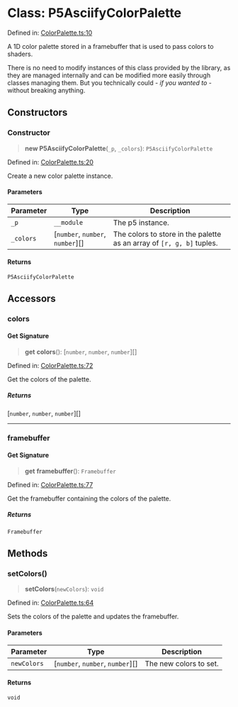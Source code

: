 # Class: P5AsciifyColorPalette

Defined in: [ColorPalette.ts:10](https://github.com/humanbydefinition/p5.asciify/blob/da415d822fbe05fa59dd8bb5f8c6f704edbd5094/src/lib/ColorPalette.ts#L10)

A 1D color palette stored in a framebuffer that is used to pass colors to shaders.

There is no need to modify instances of this class provided by the library,
as they are managed internally and can be modified more easily through classes managing them.
But you technically could - _if you wanted to_ - without breaking anything.

## Constructors

### Constructor

> **new P5AsciifyColorPalette**(`_p`, `_colors`): `P5AsciifyColorPalette`

Defined in: [ColorPalette.ts:20](https://github.com/humanbydefinition/p5.asciify/blob/da415d822fbe05fa59dd8bb5f8c6f704edbd5094/src/lib/ColorPalette.ts#L20)

Create a new color palette instance.

#### Parameters

| Parameter | Type                               | Description                                                           |
| --------- | ---------------------------------- | --------------------------------------------------------------------- |
| `_p`      | `__module`                         | The p5 instance.                                                      |
| `_colors` | \[`number`, `number`, `number`\][] | The colors to store in the palette as an array of `[r, g, b]` tuples. |

#### Returns

`P5AsciifyColorPalette`

## Accessors

### colors

#### Get Signature

> **get** **colors**(): \[`number`, `number`, `number`\][]

Defined in: [ColorPalette.ts:72](https://github.com/humanbydefinition/p5.asciify/blob/da415d822fbe05fa59dd8bb5f8c6f704edbd5094/src/lib/ColorPalette.ts#L72)

Get the colors of the palette.

##### Returns

\[`number`, `number`, `number`\][]

---

### framebuffer

#### Get Signature

> **get** **framebuffer**(): `Framebuffer`

Defined in: [ColorPalette.ts:77](https://github.com/humanbydefinition/p5.asciify/blob/da415d822fbe05fa59dd8bb5f8c6f704edbd5094/src/lib/ColorPalette.ts#L77)

Get the framebuffer containing the colors of the palette.

##### Returns

`Framebuffer`

## Methods

### setColors()

> **setColors**(`newColors`): `void`

Defined in: [ColorPalette.ts:64](https://github.com/humanbydefinition/p5.asciify/blob/da415d822fbe05fa59dd8bb5f8c6f704edbd5094/src/lib/ColorPalette.ts#L64)

Sets the colors of the palette and updates the framebuffer.

#### Parameters

| Parameter   | Type                               | Description            |
| ----------- | ---------------------------------- | ---------------------- |
| `newColors` | \[`number`, `number`, `number`\][] | The new colors to set. |

#### Returns

`void`
